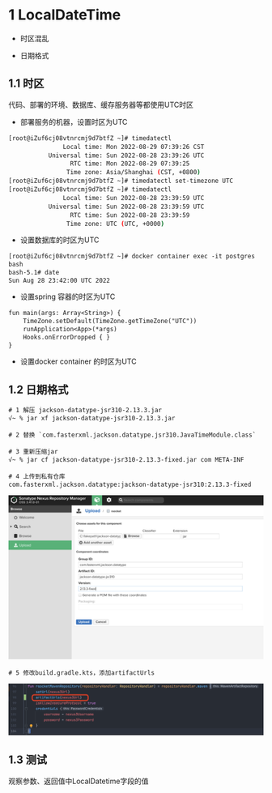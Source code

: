 # 1 LocalDateTime

- 时区混乱

- 日期格式

## 1.1 时区

代码、部署的环境、数据库、缓存服务器等都使用UTC时区

- 部署服务的机器，设置时区为UTC

```bash
[root@iZuf6cj08vtnrcmj9d7btfZ ~]# timedatectl
               Local time: Mon 2022-08-29 07:39:26 CST
           Universal time: Sun 2022-08-28 23:39:26 UTC
                 RTC time: Mon 2022-08-29 07:39:25
                Time zone: Asia/Shanghai (CST, +0800)
[root@iZuf6cj08vtnrcmj9d7btfZ ~]# timedatectl set-timezone UTC
[root@iZuf6cj08vtnrcmj9d7btfZ ~]# timedatectl
               Local time: Sun 2022-08-28 23:39:59 UTC
           Universal time: Sun 2022-08-28 23:39:59 UTC
                 RTC time: Sun 2022-08-28 23:39:59
                Time zone: UTC (UTC, +0000)
```

- 设置数据库的时区为UTC

```
[root@iZuf6cj08vtnrcmj9d7btfZ ~]# docker container exec -it postgres bash
bash-5.1# date
Sun Aug 28 23:42:00 UTC 2022
```

- 设置spring 容器的时区为UTC

```
fun main(args: Array<String>) {
    TimeZone.setDefault(TimeZone.getTimeZone("UTC"))
    runApplication<App>(*args)
    Hooks.onErrorDropped { }
}
```

- 设置docker container 的时区为UTC

## 1.2 日期格式

```
# 1 解压 jackson-datatype-jsr310-2.13.3.jar
√~ % jar xf jackson-datatype-jsr310-2.13.3.jar

# 2 替换 `com.fasterxml.jackson.datatype.jsr310.JavaTimeModule.class`

# 3 重新压缩jar
√~ % jar cf jackson-datatype-jsr310-2.13.3-fixed.jar com META-INF

# 4 上传到私有仓库
com.fasterxml.jackson.datatype:jackson-datatype-jsr310:2.13.3-fixed
```

![](assets/2022-08-29-09-00-17-image.png)

```
# 5 修改build.gradle.kts，添加artifactUrls
```

![](assets/2022-08-29-09-22-34-image.png)

## 1.3 测试

观察参数、返回值中LocalDatetime字段的值
